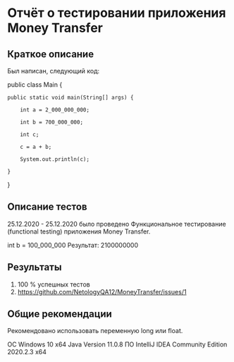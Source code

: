 # Отчёт о тестировании приложения Money Transfer

## Краткое описание

Был написан, следующий код:

public class Main {

    public static void main(String[] args) {

        int a = 2_000_000_000;

        int b = 700_000_000;

        int c;

        c = a + b;

        System.out.println(c);

    }
    
}

## Описание тестов

25.12.2020 - 25.12.2020 было проведено Функциональное тестирование (functional testing) приложения Money Transfer.

int b = 100_000_000
Результат:
2100000000


## Результаты

1. 100 % успешных тестов
2. https://github.com/NetologyQA12/MoneyTransfer/issues/1

## Общие рекомендации

Рекомендовано использовать переменную long или float.



ОС Windows 10 x64
Java Version 11.0.8
ПО IntelliJ IDEA Community Edition 2020.2.3 x64